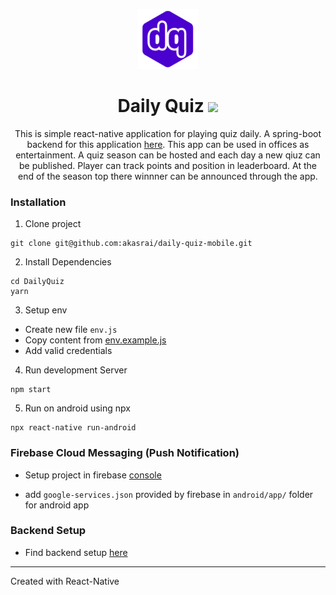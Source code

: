 <p align="center">
<img src="https://raw.githubusercontent.com/akasrai/daily-quiz-mobile/master/android/app/src/main/res/mipmap-xhdpi/ic_launcher.png?token=AELU3B4SR6VBOVAVMVPCESC6ZOMJ6" alt="logo" />
<h1 align="center" >Daily Quiz
<img src="https://img.shields.io/badge/License-MIT-red.svg" src="license">
</h1>
<p align="center">
This is simple react-native application for playing quiz daily. A spring-boot backend for this application <a href="https://github.com/akasrai/daily-quiz-backend">here</a>. This app can be used in offices as entertainment. A quiz season can be hosted and each day a new qiuz can be published. Player can track points and position in leaderboard. At the end of the season top there winnner can be announced through the app.
</p>

### Installation

1. Clone project

```
git clone git@github.com:akasrai/daily-quiz-mobile.git
```

2. Install Dependencies

```
cd DailyQuiz
yarn
```

3. Setup env

- Create new file `env.js`
- Copy content from [env.example.js](https://github.com/akasrai/daily-quiz-mobile/blob/master/env.example.js)
- Add valid credentials

4. Run development Server

```
npm start
```

5. Run on android using npx

```
npx react-native run-android
```

### Firebase Cloud Messaging (Push Notification)

- Setup project in firebase [console](https://console.firebase.google.com/)

- add `google-services.json` provided by firebase in `android/app/` folder for android app

### Backend Setup

- Find backend setup [here](https://github.com/akasrai/daily-quiz-backend)

---

Created with React-Native

